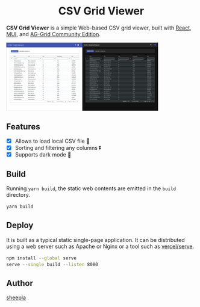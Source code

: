 <div align="center">
  
# CSV Grid Viewer

</div>

**CSV Grid Viewer** is a simple Web-based CSV grid viewer, built with [React](https://react.dev), [MUI](https://mui.com), and [AG-Grid Community Edition](https://www.ag-grid.com/).

<div align="center" style="display: flex; align-items: center;">
  <img src="./screenshots/screenshot_light.png" width="40%">
  <img src="./screenshots/screenshot_dark.png" width="40%">
</div>

## Features

- [x] Allows to load local CSV file 📝
- [x] Sorting and filtering any columns ⏬
- [x] Supports dark mode 🌙

## Build

Running `yarn build`, the static web contents are emitted in the `build` directory.

```sh
yarn build
```

## Deploy

It is built as a typical static single-page application. 
It can be distributed using a web server such as Apache or Nginx or a tool such as [vercel/serve](https://github.com/vercel/serve).

```sh
npm install --global serve
serve --single build --listen 8080
```

## Author

[sheepla](https://github.com/sheepla)
